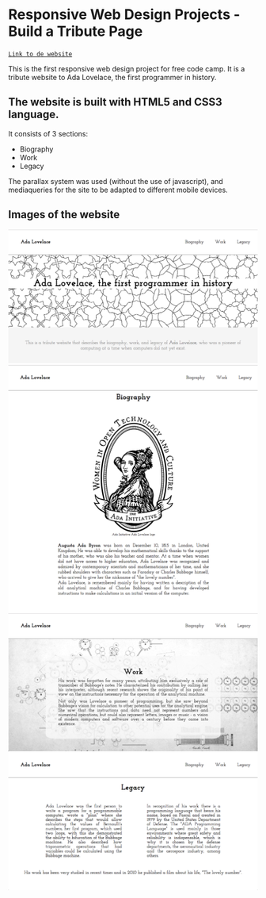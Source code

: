 # Responsive Web Design Projects - Build a Tribute Page

[`Link to de website`](https://natcancein.github.io/ada-lovelace/)


This is the first responsive web design project for free code camp.
It is a tribute website to Ada Lovelace, the first programmer in history.


## The website is built with HTML5 and CSS3 language.

It consists of 3 sections:
- Biography
- Work
- Legacy

The parallax system was used (without the use of javascript), and mediaqueries for the site to be adapted to different mobile devices.


## Images of the website

![intro-tribute-page](screens/intro.png)
![biography-tribute-page](screens/biography.png)
![work-tribute-page](screens/work.png)
![legacy-tribute-page](screens/legacy.png)